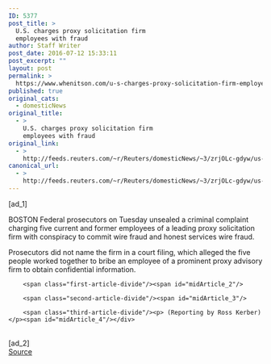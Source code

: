 ```yaml
---
ID: 5377
post_title: >
  U.S. charges proxy solicitation firm
  employees with fraud
author: Staff Writer
post_date: 2016-07-12 15:33:11
post_excerpt: ""
layout: post
permalink: >
  https://www.whenitson.com/u-s-charges-proxy-solicitation-firm-employees-with-fraud/
published: true
original_cats:
  - domesticNews
original_title:
  - >
    U.S. charges proxy solicitation firm
    employees with fraud
original_link:
  - >
    http://feeds.reuters.com/~r/Reuters/domesticNews/~3/zrjOLc-gdyw/us-finance-fraud-idUSKCN0ZS1VV
canonical_url:
  - >
    http://feeds.reuters.com/~r/Reuters/domesticNews/~3/zrjOLc-gdyw/us-finance-fraud-idUSKCN0ZS1VV
---
```

 [ad_1]
<br><div id="articleText">
<span id="midArticle_start"/>

<span class="focusParagraph" readability="4"><p><span class="articleLocation">BOSTON</span> Federal prosecutors on Tuesday unsealed a criminal complaint charging five current and former employees of a leading proxy solicitation firm with conspiracy to commit wire fraud and honest services wire fraud.</p></span><span id="midArticle_0"/><p>Prosecutors did not name the firm in a court filing, which alleged the five people worked together to bribe an employee of a prominent proxy advisory firm to obtain confidential information.</p><span id="midArticle_1"/>
        
        <span class="first-article-divide"/><span id="midArticle_2"/>
        
        <span class="second-article-divide"/><span id="midArticle_3"/>
        
        <span class="third-article-divide"/><p> (Reporting by Ross Kerber)</p><span id="midArticle_4"/></div>
<br>[ad_2]
<br><a href="http://feeds.reuters.com/~r/Reuters/domesticNews/~3/zrjOLc-gdyw/us-finance-fraud-idUSKCN0ZS1VV">Source </a>